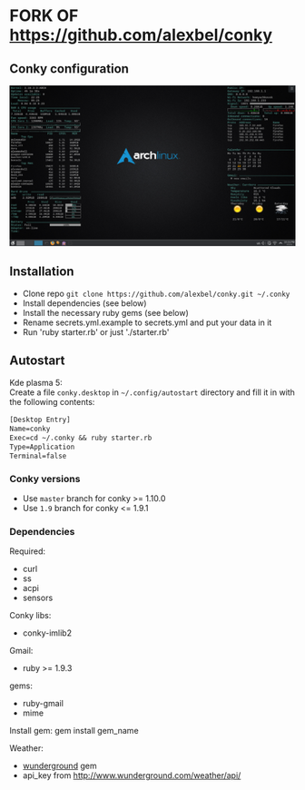 # FORK OF https://github.com/alexbel/conky
## Conky configuration
<img src='1366x768.png' width='900px'>

## Installation
- Clone repo `git clone https://github.com/alexbel/conky.git ~/.conky`
- Install dependencies (see below)
- Install the necessary ruby gems (see below)
- Rename secrets.yml.example to secrets.yml and put your data in it
- Run 'ruby starter.rb' or just './starter.rb'

## Autostart
Kde plasma 5:  
Create a file `conky.desktop` in `~/.config/autostart` directory and fill it in with the following contents:  
```
[Desktop Entry]
Name=conky
Exec=cd ~/.conky && ruby starter.rb
Type=Application
Terminal=false
```

### Conky versions
- Use `master` branch for conky >= 1.10.0
- Use `1.9` branch for conky <= 1.9.1

### Dependencies
Required:  
  - curl
  - ss
  - acpi
  - sensors

Conky libs:  
  - conky-imlib2

Gmail:  
  - ruby >= 1.9.3

  gems:  
  - ruby-gmail
  - mime

Install gem: gem install gem_name  

Weather:  
  - [wunderground](https://github.com/wnadeau/wunderground) gem
  - api_key from http://www.wunderground.com/weather/api/
